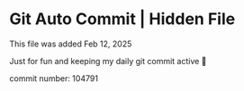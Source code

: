# Git Auto Commit | Hidden File

This file was added Feb 12, 2025

Just for fun and keeping my daily git commit active 🤪

commit number: 104791
